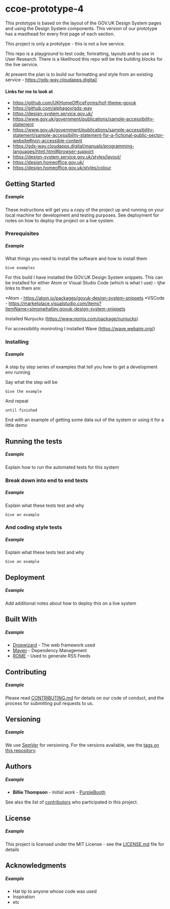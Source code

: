 # ccoe-prototype-4
This prototype is based on the layout of the GOV.UK Design System pages and using the Design System components. This version of our prototype has a masthead for every first page of each section.

This project is only a prototype - this is not a live service.

This repo is a playground to test code, fomratting, layouts and to use in User Research. There is a likelihood this repo will be the building blocks for the live service.

At present the plan is to build our formatting and style from an existing service - https://gds-way.cloudapps.digital/

#### Links for me to look at

* https://github.com/UKHomeOfficeForms/hof-theme-govuk
* https://github.com/alphagov/gds-way
* https://design-system.service.gov.uk/
* https://www.gov.uk/government/publications/sample-accessibility-statement
* https://www.gov.uk/government/publications/sample-accessibility-statement/sample-accessibility-statement-for-a-fictional-public-sector-website#non-accessible-content
* https://gds-way.cloudapps.digital/manuals/programming-languages/html.html#browser-support
* https://design-system.service.gov.uk/styles/layout/
* https://design.homeoffice.gov.uk/
* https://design.homeoffice.gov.uk/styles/colour

## Getting Started
##### Example

These instructions will get you a copy of the project up and running on your local machine for development and testing purposes. See deployment for notes on how to deploy the project on a live system.

### Prerequisites
##### Example

What things you need to install the software and how to install them

```
Give examples
```

For this build I have installed the GOV.UK Design System snippets. This can be installed for either Atom or Visual Studio Code (which is what I use) - tjhe links to them are:

*Atom - https://atom.io/packages/govuk-design-system-snippets
*VSCode - https://marketplace.visualstudio.com/items?itemName=simonwhatley.govuk-design-system-snippets

Installed Nunjucks (https://www.npmjs.com/package/nunjucks)

For accessibility moniroting I installed Wave (https://wave.webaim.org/)

### Installing
##### Example

A step by step series of examples that tell you how to get a development env running

Say what the step will be

```
Give the example
```

And repeat

```
until finished
```

End with an example of getting some data out of the system or using it for a little demo

## Running the tests
##### Example

Explain how to run the automated tests for this system

### Break down into end to end tests
##### Example

Explain what these tests test and why

```
Give an example
```

### And coding style tests
##### Example

Explain what these tests test and why

```
Give an example
```

## Deployment
##### Example

Add additional notes about how to deploy this on a live system

## Built With
##### Example

* [Dropwizard](http://www.dropwizard.io/1.0.2/docs/) - The web framework used
* [Maven](https://maven.apache.org/) - Dependency Management
* [ROME](https://rometools.github.io/rome/) - Used to generate RSS Feeds

## Contributing
##### Example

Please read [CONTRIBUTING.md](https://gist.github.com/PurpleBooth/b24679402957c63ec426) for details on our code of conduct, and the process for submitting pull requests to us.

## Versioning
##### Example

We use [SemVer](http://semver.org/) for versioning. For the versions available, see the [tags on this repository](https://github.com/your/project/tags). 

## Authors
##### Example

* **Billie Thompson** - *Initial work* - [PurpleBooth](https://github.com/PurpleBooth)

See also the list of [contributors](https://github.com/your/project/contributors) who participated in this project.

## License
##### Example

This project is licensed under the MIT License - see the [LICENSE.md](LICENSE.md) file for details

## Acknowledgments
##### Example

* Hat tip to anyone whose code was used
* Inspiration
* etc